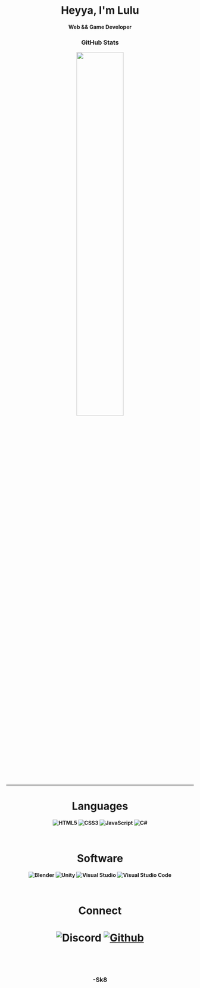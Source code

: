 <h1 align="center">Heyya, I'm Lulu</h1>
<p align="center"><b>Web && Game Developer<b></p>

<h3 align="center">GitHub Stats</h3>
<p align="center">
  <img width="50%" src="https://github-readme-stats.vercel.app/api?username=Sk8c&show_icons=true&text_color=000&icon_color=000&title_color=000&bg_color=fff" />
</p>
 
<hr>
  
<h1 align="center">Languages</h1>
<p align="center">
  <img src="https://img.shields.io/badge/html5-%23E34F26.svg?style=for-the-badge&logo=html5&logoColor=white" alt="HTML5">
  <img src="https://img.shields.io/badge/css3-%231572B6.svg?style=for-the-badge&logo=css3&logoColor=white" alt="CSS3">
  <img src="https://img.shields.io/badge/javascript-%23323330.svg?style=for-the-badge&logo=javascript&logoColor=%23F7DF1E" alt="JavaScript">   
  <img src="https://img.shields.io/badge/c%23-%23239120.svg?style=for-the-badge&logo=c-sharp&logoColor=white" alt="C#">
</p>

<br>

<h1 align="center">Software</h1>
<p align="center">
  <img src="https://img.shields.io/badge/blender-%23F5792A.svg?style=for-the-badge&logo=blender&logoColor=white" alt="Blender">  
  <img src="https://img.shields.io/badge/unity-%23000000.svg?style=for-the-badge&logo=unity&logoColor=white" alt="Unity">  
  <img src="https://img.shields.io/badge/Visual%20Studio-5C2D91.svg?style=for-the-badge&logo=visual-studio&logoColor=white" alt="Visual Studio">  
  <img src="https://img.shields.io/badge/Visual%20Studio%20Code-0078d7.svg?style=for-the-badge&logo=visual-studio-code&logoColor=white" alt="Visual Studio Code">
</p>

<br>

<h1 align="center">Connect<h1>
<p align="center">
  <img alt="Discord" src="https://img.shields.io/badge/Discord-Sk8c%236555-7289DA?style=for-the-badge&logo=discord&logoColor=7289DA&logoWidth=10&labelColor=000'">
<a href="https://github.com/Sk8c">
  <img alt="Github" src="https://img.shields.io/github/followers/Sk8c?color=7289DA&logo=github&label=Followers&style=for-the-badge&logoWidth=10&labelColor=000'">
</a>
</p>
<br>
<h3 align="center">-Sk8</h3>
